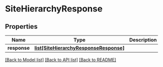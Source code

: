 # SiteHierarchyResponse

## Properties
Name | Type | Description | Notes
------------ | ------------- | ------------- | -------------
**response** | [**list[SiteHierarchyResponseResponse]**](SiteHierarchyResponseResponse.md) |  | [optional] 

[[Back to Model list]](../README.md#documentation-for-models) [[Back to API list]](../README.md#documentation-for-api-endpoints) [[Back to README]](../README.md)


